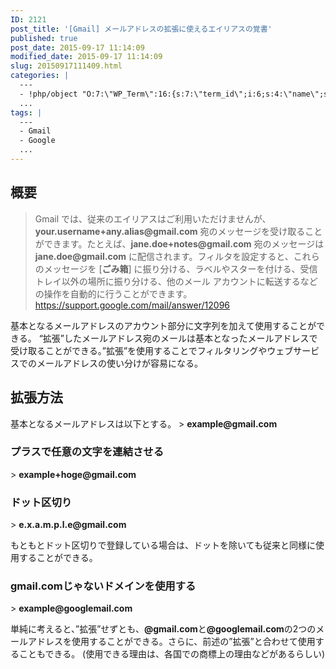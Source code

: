 ```yaml
---
ID: 2121
post_title: '[Gmail] メールアドレスの拡張に使えるエイリアスの覚書'
published: true
post_date: 2015-09-17 11:14:09
modified_date: 2015-09-17 11:14:09
slug: 20150917111409.html
categories: |
  ---
  - !php/object "O:7:\"WP_Term\":16:{s:7:\"term_id\";i:6;s:4:\"name\";s:3:\"Web\";s:4:\"slug\";s:3:\"web\";s:10:\"term_group\";i:0;s:16:\"term_taxonomy_id\";i:6;s:8:\"taxonomy\";s:8:\"category\";s:11:\"description\";s:0:\"\";s:6:\"parent\";i:0;s:5:\"count\";i:6;s:6:\"filter\";s:3:\"raw\";s:6:\"cat_ID\";i:6;s:14:\"category_count\";i:6;s:20:\"category_description\";s:0:\"\";s:8:\"cat_name\";s:3:\"Web\";s:17:\"category_nicename\";s:3:\"web\";s:15:\"category_parent\";i:0;}"
  ...
tags: |
  ---
  - Gmail
  - Google
  ...
---
```

<h2>概要</h2>
<blockquote>Gmail では、従来のエイリアスはご利用いただけませんが、<strong>your.username+any.alias@gmail.com</strong> 宛のメッセージを受け取ることができます。たとえば、<strong>jane.doe+notes@gmail.com</strong> 宛のメッセージは <strong>jane.doe@gmail.com</strong> に配信されます。フィルタを設定すると、これらのメッセージを [<strong>ごみ箱</strong>] に振り分ける、ラベルやスターを付ける、受信トレイ以外の場所に振り分ける、他のメール アカウントに転送するなどの操作を自動的に行うことができます。
<footer><a href="https://support.google.com/mail/answer/12096">https://support.google.com/mail/answer/12096</a></footer></blockquote>

基本となるメールアドレスのアカウント部分に文字列を加えて使用することができる。
“拡張”したメールアドレス宛のメールは基本となったメールアドレスで受け取ることができる。”拡張”を使用することでフィルタリングやウェブサービスでのメールアドレスの使い分けが容易になる。

<h2>拡張方法</h2>
基本となるメールアドレスは以下とする。
> <b>example@gmail.com</b>

<h3>プラスで任意の文字を連結させる</h3>
> <b>example+hoge@gmail.com</b>

<h3>ドット区切り</h3>
> <b>e.x.a.m.p.l.e@gmail.com</b>

もともとドット区切りで登録している場合は、ドットを除いても従来と同様に使用することができる。

<h3>gmail.comじゃないドメインを使用する</h3>
> <b>example@googlemail.com</b>

単純に考えると、”拡張”せずとも、<b>@gmail.com</b>と<b>@googlemail.com</b>の2つのメールアドレスを使用することができる。さらに、前述の”拡張”と合わせて使用することもできる。
(使用できる理由は、各国での商標上の理由などがあるらしい)